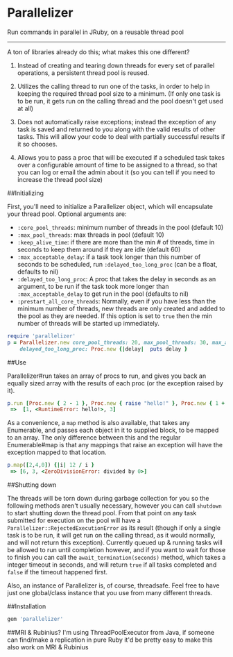 Parallelizer
============

Run commands in parallel in JRuby, on a reusable thread pool

-----

A ton of libraries already do this; what makes this one different?

1) Instead of creating and tearing down threads for every set of parallel operations, a persistent thread pool is reused.

2) Utilizes the calling thread to run one of the tasks, in order to help in keeping the required thread pool size to a minimum. (If only one task is to be run, it gets run on the calling thread and the pool doesn't get used at all)

3) Does not automatically raise exceptions; instead the exception of any task is saved and returned to you along with the valid results of other tasks. This will allow your code to deal with partially successful results if it so chooses.

4) Allows you to pass a proc that will be executed if a scheduled task takes over a configurable amount of time to be assigned to a thread, so that you can log or email the admin about it (so you can tell if you need to increase the thread pool size)

##Initializing

First, you'll need to initialize a Parallelizer object, which will encapsulate your thread pool. Optional arguments are:
- `:core_pool_threads`: minimum number of threads in the pool (default 10)
- `:max_pool_threads`: max threads in pool (default 10)
- `:keep_alive_time`: if there are more than the min # of threads, time in seconds to keep them around if they are idle (default 60)
- `:max_acceptable_delay`: if a task took longer than this number of seconds to be scheduled, run `:delayed_too_long_proc` (can be a float, defaults to nil)
- `:delayed_too_long_proc`: A proc that takes the delay in seconds as an argument, to be run if the task took more longer than `:max_acceptable_delay` to get run in the pool (defaults to nil)
- `:prestart_all_core_threads`: Normally, even if you have less than the minimum number of threads, new threads are only created and added to the pool as they are needed. If this option is set to `true` then the min number of threads will be started up immediately.

```ruby
require 'parallelizer'
p = Parallelizer.new core_pool_threads: 20, max_pool_threads: 30, max_acceptable_delay: 0.75, 
    delayed_too_long_proc: Proc.new {|delay|  puts delay }
```

##Use

Parallelizer#run takes an array of procs to run, and gives you back an equally sized array with the results of each proc (or the exception raised by it).

```ruby
p.run [Proc.new { 2 - 1 }, Proc.new { raise "hello!" }, Proc.new { 1 + 2 }]
 =>  [1, <RuntimeError: hello!>, 3]
```

As a convenience, a `map` method is also available, that takes any Enumerable, and passes each object in it to supplied block, to be mapped to an array. The only difference between this and the regular Enumerable#map is that any mappings that raise an exception will have the exception mapped to that location.

```ruby
p.map([2,4,0]) {|i| 12 / i }
 => [6, 3, <ZeroDivisionError: divided by 0>]
```

##Shutting down

The threads will be torn down during garbage collection for you so the following methods aren't usually necessary, however you can call `shutdown` to start shutting down the thread pool. From that point on any task submitted for execution on the pool will have a `Parallelizer::RejectedExecutionError` as its result (though if only a single task is to be run, it will get run on the calling thread, as it would normally, and will not return this exception). Currently queued up & running tasks will be allowed to run until completion however, and if you want to wait for those to finish you can call the `await_termination(seconds)` method, which takes a integer timeout in seconds, and will return `true` if all tasks completed and `false` if the timeout happened first.


Also, an instance of Parallelizer is, of course, threadsafe. Feel free to have just one global/class instance that you use from many different threads.

##Installation
```ruby
gem 'parallelizer'
```

##MRI & Rubinius?
I'm using ThreadPoolExecutor from Java, if someone can find/make a replication in pure Ruby it'd be pretty easy to make this also work on MRI & Rubinius
